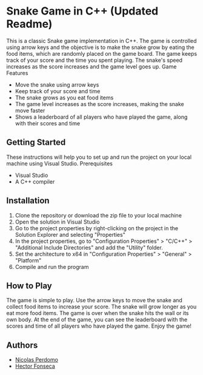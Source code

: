 # Snake Game in C++ (Updated Readme)

This is a classic Snake game implementation in C++. The game is controlled using arrow keys and the objective is to make the snake grow by eating the food items, which are randomly placed on the game board. The game keeps track of your score and the time you spent playing. The snake's speed increases as the score increases and the game level goes up.
Game Features

-   Move the snake using arrow keys
-   Keep track of your score and time
-   The snake grows as you eat food items
-   The game level increases as the score increases, making the snake move faster
-   Shows a leaderboard of all players who have played the game, along with their scores and time

## Getting Started

These instructions will help you to set up and run the project on your local machine using Visual Studio.
Prerequisites

-   Visual Studio
-   A C++ compiler

## Installation

1. Clone the repository or download the zip file to your local machine
2. Open the solution in Visual Studio
3. Go to the project properties by right-clicking on the project in the Solution Explorer and selecting "Properties"
4. In the project properties, go to "Configuration Properties" > "C/C++" > "Additional Include Directories" and add the "Utility" folder.
5. Set the architecture to x64 in "Configuration Properties" > "General" > "Platform"
6. Compile and run the program

## How to Play

The game is simple to play. Use the arrow keys to move the snake and collect food items to increase your score. The snake will grow longer as you eat more food items. The game is over when the snake hits the wall or its own body. At the end of the game, you can see the leaderboard with the scores and time of all players who have played the game.
Enjoy the game!

## Authors

-   [Nicolas Perdomo]()
-   [Hector Fonseca](https://hectorfonseca.dev)
